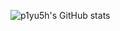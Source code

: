 ![p1yu5h's GitHub stats](https://github-readme-stats.vercel.app/api?username=p1yu5h&count_private=true&hide=contribs&show_icons=true&theme=midnight-purple)
